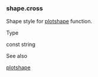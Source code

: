 ### shape.cross

Shape style for [plotshape](#fun_plotshape) function.

Type

const string

See also

[plotshape](#fun_plotshape)

